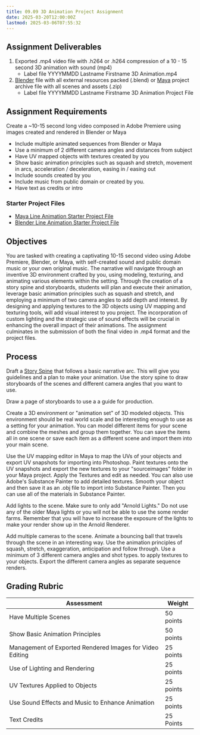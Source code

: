 ```yaml
---
title: 09.09 3D Animation Project Assignment
date: 2025-03-20T12:00:00Z
lastmod: 2025-03-06T07:55:32
---
```


## Assignment Deliverables

1. Exported .mp4 video file with .h264 or .h264 compression of a 10 - 15 second 3D animation with sound (mp4)
   - Label file YYYYMMDD Lastname Firstname 3D Animation.mp4
2. [Blender](../../../../3d-modeling/blender/blender.md) file with all external resources packed (.blend) or [Maya](../../../../3d-modeling/maya/maya.md) project archive file with all scenes and assets (.zip)
   - Label file YYYYMMDD Lastname Firstname 3D Animation Project File

## Assignment Requirements

Create a ~10-15 second long video composed in Adobe Premiere using images created and rendered in Blender or Maya

- Include multiple animated sequences from Blender or Maya
- Use a minimum of 2 different camera angles and distances from subject
- Have UV mapped objects with textures created by you
- Show basic animation principles such as squash and stretch, movement in arcs, acceleration / deceleration, easing in / easing out
- Include sounds created by you
- Include music from public domain or created by you.
- Have text as credits or intro

### Starter Project Files

- [Maya Line Animation Starter Project File](./2025-Line-Animation-Maya.zip)
- [Blender Line Animation Starter Project File](./2025-Line-Animation-Blender.blend)

## Objectives

You are tasked with creating a captivating 10-15 second video using Adobe Premiere, Blender, or Maya, with self-created sound and public domain music or your own original music. The narrative will navigate through an inventive 3D environment crafted by you, using modeling, texturing, and animating various elements within the setting. Through the creation of a story spine and storyboards, students will plan and execute their animation, leverage basic animation principles such as squash and stretch, and employing a minimum of two camera angles to add depth and interest. By designing and applying textures to the 3D objects using UV mapping and texturing tools, will add visual interest to you project. The incorporation of custom lighting and the strategic use of sound effects will be crucial in enhancing the overall impact of their animations. The assignment culminates in the submission of both the final video in .mp4 format and the project files.

## Process

Draft a [Story Spine](../../../../video/story-spine.md) that follows a basic narrative arc. This will give you guidelines and a plan to make your animation. Use the story spine to draw storyboards of the scenes and different camera angles that you want to use.

Draw a page of storyboards to use a a guide for production.

Create a 3D environment or "animation set" of 3D modeled objects. This environment should be real world scale and be interesting enough to use as a setting for your animation. You can model different items for your scene and combine the meshes and group them together. You can save the items all in one scene or save each item as a different scene and import them into your main scene.

Use the UV mapping editor in Maya to map the UVs of your objects and export UV snapshots for importing into Photoshop. Paint textures onto the UV snapshots and export the new textures to your "sourceimages" folder in your Maya project. Apply the Textures and edit as needed. You can also use Adobe's Substance Painter to add detailed textures. Smooth your object and then save it as an .obj file to import into Substance Painter. Then you can use all of the materials in Substance Painter.

Add lights to the scene. Make sure to only add "Arnold Lights." Do not use any of the older Maya lights or you will not be able to use the some render farms. Remember that you will have to increase the exposure of the lights to make your render show up in the Arnold Renderer.

Add multiple cameras to the scene. Animate a bouncing ball that travels through the scene in an interesting way. Use the animation principles of squash, stretch, exaggeration, anticipation and follow through. Use a minimum of 3 different camera angles and shot types. to apply textures to your objects. Export the different camera angles as separate sequence renders.

## Grading Rubric

<div class="responsive-table-markdown">

| Assessment                                               | Weight    |
| -------------------------------------------------------- | --------- |
| Have Multiple Scenes                                     | 50 points |
| Show Basic Animation Principles                          | 50 points |
| Management of Exported Rendered Images for Video Editing | 25 points |
| Use of Lighting and Rendering                            | 25 points |
| UV Textures Applied to Objects                           | 25 points |
| Use Sound Effects and Music to Enhance Animation         | 25 points |
| Text Credits                                             | 25 Points |

</div>
